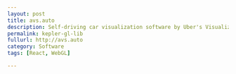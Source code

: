 ```yaml
---
layout: post
title: avs.auto
description: Self-driving car visualization software by Uber's Visualization Team
permalink: kepler-gl-lib
fullurl: http://avs.auto
category: Software
tags: [React, WebGL]

---
```


